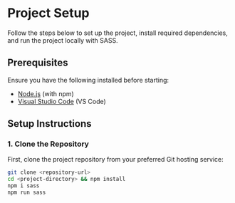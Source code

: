 # Project Setup

Follow the steps below to set up the project, install required dependencies, and run the project locally with SASS.

## Prerequisites

Ensure you have the following installed before starting:

- [Node.js](https://nodejs.org/en/download/) (with npm)
- [Visual Studio Code](https://code.visualstudio.com/) (VS Code)

## Setup Instructions

### 1. Clone the Repository

First, clone the project repository from your preferred Git hosting service:

```bash
git clone <repository-url>
cd <project-directory> && npm install
npm i sass
npm run sass
